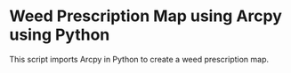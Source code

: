 # Weed Prescription Map using Arcpy using Python
This script imports Arcpy in Python to create a weed prescription map.
